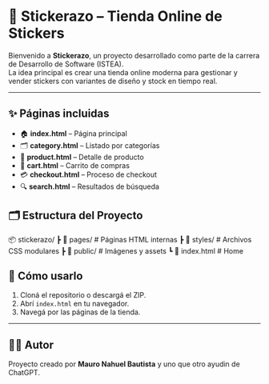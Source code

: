 # 🎨 Stickerazo – Tienda Online de Stickers

Bienvenido a **Stickerazo**, un proyecto desarrollado como parte de la carrera de Desarrollo de Software (ISTEA).  
La idea principal es crear una tienda online moderna para gestionar y vender stickers con variantes de diseño y stock en tiempo real.  

---

## ✨ Páginas incluidas

- 🏠 **index.html** – Página principal  
- 🗂️ **category.html** – Listado por categorías  
- 🎨 **product.html** – Detalle de producto  
- 🛒 **cart.html** – Carrito de compras  
- 💳 **checkout.html** – Proceso de checkout  
- 🔍 **search.html** – Resultados de búsqueda  

## 🗂️ Estructura del Proyecto

📦 stickerazo/
 ┣ 📂 pages/        # Páginas HTML internas
 ┣ 📂 styles/       # Archivos CSS modulares
 ┣ 📂 public/       # Imágenes y assets
 ┗ 📜 index.html    # Home
 
## 🚀 Cómo usarlo

1. Cloná el repositorio o descargá el ZIP.  
2. Abrí `index.html` en tu navegador.  
3. Navegá por las páginas de la tienda.  

---

## 👨‍💻 Autor

Proyecto creado por **Mauro Nahuel Bautista** y uno que otro ayudin de ChatGPT.
